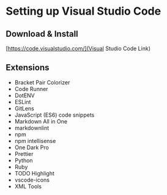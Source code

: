 # Setting up Visual Studio Code

## Download & Install

[https://code.visualstudio.com/](Visual Studio Code Link)

## Extensions

- Bracket Pair Colorizer
- Code Runner
- DotENV
- ESLint
- GitLens
- JavaScript (ES6) code snippets
- Markdown All in One
- markdownlint
- npm
- npm intellisense
- One Dark Pro
- Prettier
- Python
- Ruby
- TODO Highlight
- vscode-icons
- XML Tools